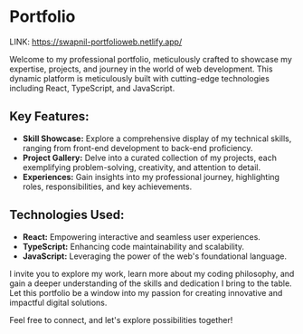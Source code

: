 # Portfolio

LINK: https://swapnil-portfolioweb.netlify.app/

Welcome to my professional portfolio, meticulously crafted to showcase my expertise, projects, and journey in the world of web development. This dynamic platform is meticulously built with cutting-edge technologies including React, TypeScript, and JavaScript.

## Key Features:
- **Skill Showcase:** Explore a comprehensive display of my technical skills, ranging from front-end development to back-end proficiency.
- **Project Gallery:** Delve into a curated collection of my projects, each exemplifying problem-solving, creativity, and attention to detail.
- **Experiences:** Gain insights into my professional journey, highlighting roles, responsibilities, and key achievements.

## Technologies Used:
- **React:** Empowering interactive and seamless user experiences.
- **TypeScript:** Enhancing code maintainability and scalability.
- **JavaScript:** Leveraging the power of the web's foundational language.

I invite you to explore my work, learn more about my coding philosophy, and gain a deeper understanding of the skills and dedication I bring to the table. Let this portfolio be a window into my passion for creating innovative and impactful digital solutions.

Feel free to connect, and let's explore possibilities together!

